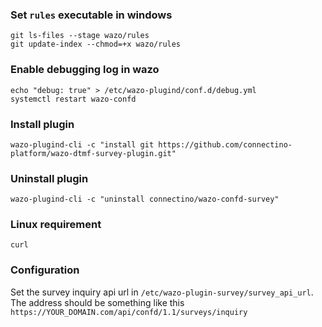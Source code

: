 ### Set `rules` executable in windows
```shell
git ls-files --stage wazo/rules
git update-index --chmod=+x wazo/rules
```
### Enable debugging log in wazo
```shell
echo "debug: true" > /etc/wazo-plugind/conf.d/debug.yml
systemctl restart wazo-confd
```
### Install plugin
```shell
wazo-plugind-cli -c "install git https://github.com/connectino-platform/wazo-dtmf-survey-plugin.git"
```
### Uninstall plugin
```shell
wazo-plugind-cli -c "uninstall connectino/wazo-confd-survey"
```

### Linux requirement
``curl``

### Configuration
Set the survey inquiry api url in `/etc/wazo-plugin-survey/survey_api_url`.
The address should be something like this `https://YOUR_DOMAIN.com/api/confd/1.1/surveys/inquiry`
